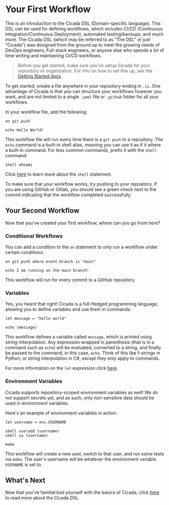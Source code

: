 # Your First Workflow

This is an introduction to the Cicada DSL (Domain-specific language). This DSL can be used for defining workflows,
which includes CI/CD (Continuous Integration/Continuous Deployment), automated testing/backups, and much more.
The Cicada DSL (which may be referred to as "The DSL" or just "Cicada") was designed from the ground up to meet
the growing needs of DevOps engineers, Full-stack engineers, or anyone else who spends a lot of time writing
and maintaining CI/CD workflows.

> Before you get started, make sure you've setup Cicada for your repository or organization. For info on how
> to set this up, see the [Getting Started docs](../getting-started.md).

To get started, create a file anywhere in your repository ending in `.ci`. One advantage of Cicada is that you
can structure your workflows however you want, and are not limited to a single `.yaml` file or `.github` folder
for all your workflows.

In your workflow file, add the following:

```
on git.push

echo Hello World!
```

This workflow file will run every time there is a `git push` to a repository. The `echo` command is a built-in
shell alias, meaning you can use it as if it where a built-in command. For less common commands, prefix it with
the `shell` command:

```
shell whoami
```

Click [here](./shell-stmt.md) to learn more about the `shell` statement.

To make sure that your workflow works, try pushing to your repository. If you are using GitHub or Gitlab, you
should see a green check next to the commit indicating that the workflow completed successfully.

## Your Second Workflow

Now that you've created your first workflow, where can you go from here?

### Conditional Workflows

You can add a condition to the `on` statement to only run a workflow under certain conditions:

```
on git.push where event.branch is "main"

echo I am running on the main branch!
```

This workflow will run for every commit to a GitHub repository.

### Variables

Yes, you heard that right! Cicada is a full-fledged programming language, allowing you to define variables and
use them in commands:

```
let message = "hello world"

echo (message)
```

This workflow defines a variable called `message`, which is printed using string-interpolation. Any expression
wrapped in parenthesis (that is in a command such as `echo`) will be evaluated, converted to a string, and
finally be passed to the command, in this case, `echo`. Think of this like f-strings in Python, or string interpolation
in C#, except they only apply to commands.

For more information on the `let` expression click [here](./let-expr.md).

### Environment Variables

Cicada supports repository-scoped environment variables as well! We do not support secrets yet, and as such,
only non-sensitive data should be used in environment variables.

Here's an example of environment variables in action:

```
let username = env.USERNAME

shell useradd (username)
shell su (username)

make
```

This workflow will create a new user, switch to that user, and run some tests via `make`. The user's username will
be whatever the environment variable `USERNAME` is set to.

## What's Next

Now that you've familiarized yourself with the basics of Cicada, click [here](./) to read more about the Cicada DSL.
